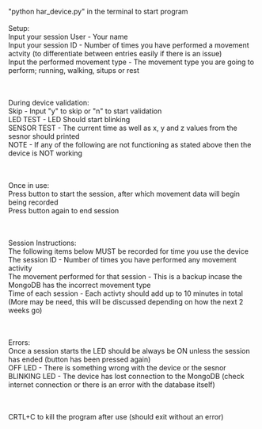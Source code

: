 "python har_device.py" in the terminal to start program
<br /><br />Setup:
<br />Input your session User - Your name
<br />Input your session ID - Number of times you have performed a movement actvity (to differentiate between entries easily if there is an issue)
<br />Input the performed movement type - The movement type you are going to perform; running, walking, situps or rest

<br /><br />During device validation:
<br />Skip - Input "y" to skip or "n" to start validation
<br />LED TEST - LED Should start blinking
<br />SENSOR TEST - The current time as well as x, y and z values from the sesnor should printed
<br />NOTE - If any of the following are not functioning as stated above then the device is NOT working

<br /><br />Once in use:
<br />Press button to start the session, after which movement data will begin being recorded
<br />Press button again to end session

<br /><br />Session Instructions:
<br />The following items below MUST be recorded for time you use the device
<br />The session ID - Number of times you have performed any movement activity
<br />The movement performed for that session - This is a backup incase the MongoDB has the incorrect movement type
<br />Time of each session - Each activty should add up to 10 minutes in total (More may be need, this will be discussed depending on how the next 2 weeks go)

<br /><br />Errors:
<br />Once a session starts the LED should be always be ON unless the session has ended (button has been pressed again)
<br />OFF LED - There is something wrong with the device or the sesnor
<br />BLINKING LED - The device has lost connection to the MongoDB (check internet connection or there is an error with the database itself)

<br /><br />CRTL+C to kill the program after use (should exit without an error)
